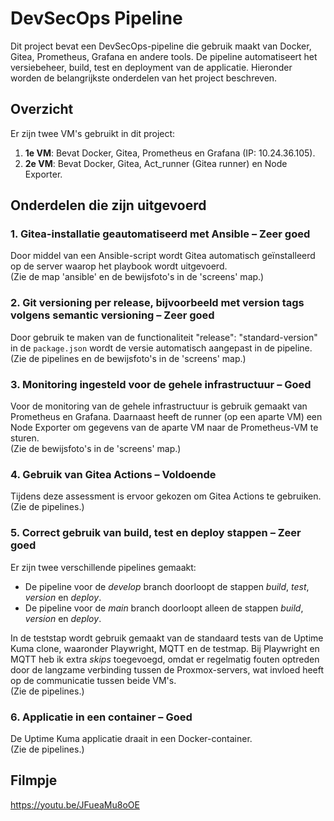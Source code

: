 # DevSecOps Pipeline

Dit project bevat een DevSecOps-pipeline die gebruik maakt van Docker, Gitea, Prometheus, Grafana en andere tools. De pipeline automatiseert het versiebeheer, build, test en deployment van de applicatie. Hieronder worden de belangrijkste onderdelen van het project beschreven.

## Overzicht

Er zijn twee VM's gebruikt in dit project:

1. **1e VM**: Bevat Docker, Gitea, Prometheus en Grafana (IP: 10.24.36.105).
2. **2e VM**: Bevat Docker, Gitea, Act_runner (Gitea runner) en Node Exporter.

## Onderdelen die zijn uitgevoerd

### 1. **Gitea-installatie geautomatiseerd met Ansible – Zeer goed**
   Door middel van een Ansible-script wordt Gitea automatisch geïnstalleerd op de server waarop het playbook wordt uitgevoerd.  
   (Zie de map 'ansible' en de bewijsfoto's in de 'screens' map.)

### 2. **Git versioning per release, bijvoorbeeld met version tags volgens semantic versioning – Zeer goed**
   Door gebruik te maken van de functionaliteit "release": "standard-version" in de `package.json` wordt de versie automatisch aangepast in de pipeline.  
   (Zie de pipelines en de bewijsfoto's in de 'screens' map.)

### 3. **Monitoring ingesteld voor de gehele infrastructuur – Goed**
   Voor de monitoring van de gehele infrastructuur is gebruik gemaakt van Prometheus en Grafana. Daarnaast heeft de runner (op een aparte VM) een Node Exporter om gegevens van de aparte VM naar de Prometheus-VM te sturen.  
   (Zie de bewijsfoto's in de 'screens' map.)

### 4. **Gebruik van Gitea Actions – Voldoende**
   Tijdens deze assessment is ervoor gekozen om Gitea Actions te gebruiken.  
   (Zie de pipelines.)

### 5. **Correct gebruik van build, test en deploy stappen – Zeer goed**
   Er zijn twee verschillende pipelines gemaakt:
   - De pipeline voor de *develop* branch doorloopt de stappen *build*, *test*, *version* en *deploy*.
   - De pipeline voor de *main* branch doorloopt alleen de stappen *build*, *version* en *deploy*.

   In de teststap wordt gebruik gemaakt van de standaard tests van de Uptime Kuma clone, waaronder Playwright, MQTT en de testmap. Bij Playwright en MQTT heb ik extra *skips* toegevoegd, omdat er regelmatig fouten optreden door de langzame verbinding tussen de Proxmox-servers, wat invloed heeft op de communicatie tussen beide VM's.  
   (Zie de pipelines.)

### 6. **Applicatie in een container – Goed**
   De Uptime Kuma applicatie draait in een Docker-container.  
   (Zie de pipelines.)

## Filmpje
https://youtu.be/JFueaMu8oOE
